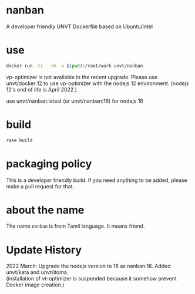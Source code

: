 # nanban
A developer friendly UNVT Dockerfile based on Ubuntu/Intel

# use
```zsh
docker run -ti --rm -v $(pwd):/root/work unvt/nanban
```

vp-optimizer is not available in the recent upgrade.
Please use unvt/docker:12 to use vp-optimizer with the nodejs 12 environment. (nodejs 12's end of life is April 2022.)

use unvt/nanban:latest (or unvt/nanban:16) for nodejs 16

# build
```zsh
rake build
```

# packaging policy
This is a developer friendly build. If you need anything to be added, please make a pull request for that. 

# about the name
The name `nanban` is from Tamil language. It means friend.

# Update History
2022 March: Upgrade the nodejs version to 16 as nanban:16. Added unvt/kata and unvt/itoma.   
(installation of vt-optimizer is suspended because it somehow prevent Docker image creation.)



